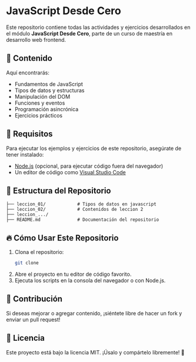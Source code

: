 # JavaScript Desde Cero

Este repositorio contiene todas las actividades y ejercicios desarrollados en el módulo **JavaScript Desde Cero**, parte de un curso de maestría en desarrollo web frontend.

## 📌 Contenido
Aquí encontrarás:
- Fundamentos de JavaScript
- Tipos de datos y estructuras
- Manipulación del DOM
- Funciones y eventos
- Programación asincrónica
- Ejercicios prácticos

## 🚀 Requisitos
Para ejecutar los ejemplos y ejercicios de este repositorio, asegúrate de tener instalado:
- [Node.js](https://nodejs.org/) (opcional, para ejecutar código fuera del navegador)
- Un editor de código como [Visual Studio Code](https://code.visualstudio.com/)

## 📂 Estructura del Repositorio
```
├── leccion_01/            # Tipos de datos en javascript    
├── leccion_02/            # Contenidos de leccion 2
├── leccion_.../                
├── README.md              # Documentación del repositorio
```

## 🔥 Cómo Usar Este Repositorio
1. Clona el repositorio:
   ```sh
   git clone 
   ```
2. Abre el proyecto en tu editor de código favorito.
3. Ejecuta los scripts en la consola del navegador o con Node.js.

## 📢 Contribución
Si deseas mejorar o agregar contenido, ¡siéntete libre de hacer un fork y enviar un pull request!

## 📜 Licencia
Este proyecto está bajo la licencia MIT. ¡Úsalo y compártelo libremente! 🚀
